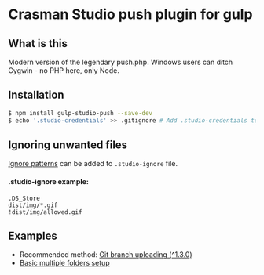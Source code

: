 # Crasman Studio push plugin for gulp

## What is this

Modern version of the legendary push.php. Windows users can ditch Cygwin - no PHP here, only Node.

## Installation

```bash
$ npm install gulp-studio-push --save-dev
$ echo '.studio-credentials' >> .gitignore # Add .studio-credentials to .gitignore file
```

## Ignoring unwanted files
[Ignore patterns](https://git-scm.com/docs/gitignore) can be added to `.studio-ignore` file.

#### .studio-ignore example:
```gitignore
.DS_Store
dist/img/*.gif
!dist/img/allowed.gif
```

## Examples

- Recommended method: [Git branch uploading (^1.3.0)](examples/branches/)
- [Basic multiple folders setup](examples/basic/)
